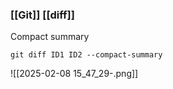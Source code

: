 ### [[Git]] [[diff]]

Compact summary

```git
git diff ID1 ID2 --compact-summary
```

![[2025-02-08 15_47_29-.png]]